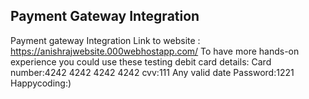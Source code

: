 ## Payment Gateway Integration
Payment gateway Integration
Link to website : https://anishrajwebsite.000webhostapp.com/
To have more hands-on experience you could use these testing debit card details:
Card number:4242 4242 4242 4242
cvv:111
Any valid date
Password:1221
Happycoding:)
